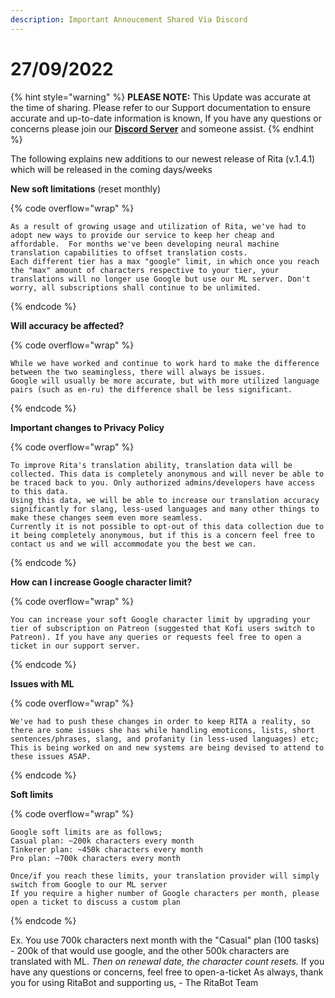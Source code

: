 ```yaml
---
description: Important Annoucement Shared Via Discord
---
```


# 27/09/2022

{% hint style="warning" %}
**PLEASE NOTE:** This Update was accurate at the time of sharing. Please refer to our Support documentation to ensure accurate and up-to-date information is known, If you have any questions or concerns please join our [**Discord Server**](https://discord.gg/ritabot) and someone assist.
{% endhint %}

The following explains new additions to our newest release of Rita (v.1.4.1) which will be released in the coming days/weeks

**New soft limitations** (reset monthly)

{% code overflow="wrap" %}
```
As a result of growing usage and utilization of Rita, we've had to adopt new ways to provide our service to keep her cheap and affordable.  For months we've been developing neural machine translation capabilities to offset translation costs.
Each different tier has a max "google" limit, in which once you reach the "max" amount of characters respective to your tier, your translations will no longer use Google but use our ML server. Don't worry, all subscriptions shall continue to be unlimited.
```
{% endcode %}

**Will accuracy be affected?**

{% code overflow="wrap" %}
```
While we have worked and continue to work hard to make the difference between the two seamingless, there will always be issues. 
Google will usually be more accurate, but with more utilized language pairs (such as en-ru) the difference shall be less significant.
```
{% endcode %}

**Important changes to Privacy Policy**&#x20;

{% code overflow="wrap" %}
```
To improve Rita's translation ability, translation data will be collected. This data is completely anonymous and will never be able to be traced back to you. Only authorized admins/developers have access to this data.
Using this data, we will be able to increase our translation accuracy significantly for slang, less-used languages and many other things to make these changes seem even more seamless.
Currently it is not possible to opt-out of this data collection due to it being completely anonymous, but if this is a concern feel free to contact us and we will accommodate you the best we can.
```
{% endcode %}

**How can I increase Google character limit?**

{% code overflow="wrap" %}
```
You can increase your soft Google character limit by upgrading your tier of subscription on Patreon (suggested that Kofi users switch to Patreon). If you have any queries or requests feel free to open a ticket in our support server.
```
{% endcode %}

**Issues with ML**

{% code overflow="wrap" %}
```
We've had to push these changes in order to keep RITA a reality, so there are some issues she has while handling emoticons, lists, short sentences/phrases, slang, and profanity (in less-used languages) etc; This is being worked on and new systems are being devised to attend to these issues ASAP.
```
{% endcode %}

**Soft limits**

{% code overflow="wrap" %}
```
Google soft limits are as follows;
Casual plan: ~200k characters every month
Tinkerer plan: ~450k characters every month
Pro plan: ~700k characters every month

Once/if you reach these limits, your translation provider will simply switch from Google to our ML server
If you require a higher number of Google characters per month, please open a ticket to discuss a custom plan
```
{% endcode %}

Ex. You use 700k characters next month with the "Casual" plan (100 tasks) - 200k of that would use google, and the other 500k characters are translated with ML. _Then on renewal date, the character count resets._ If you have any questions or concerns, feel free to open-a-ticket As always, thank you for using RitaBot and supporting us, - The RitaBot Team
